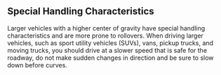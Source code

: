 ## Special Handling Characteristics
Larger vehicles with a higher center of gravity have special handling characteristics and are more prone to rollovers. When driving larger vehicles, such as sport utility vehicles (SUVs), vans, pickup trucks, and moving trucks, you should drive at a slower speed that is safe for the roadway, do not make sudden changes in direction and be sure to slow down before curves.